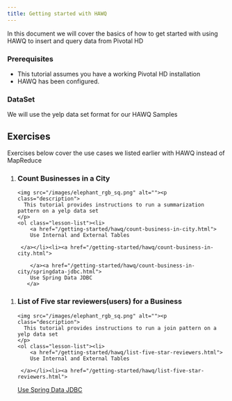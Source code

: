 ```yaml
---
title: Getting started with HAWQ		
---
```


In this document we will cover the basics of how to get started with using HAWQ to insert and query data from Pivotal HD

### Prerequisites

*	This tutorial assumes you have a working Pivotal HD installation
*	HAWQ has been configured.

### DataSet

We will use the yelp data set format for our HAWQ Samples

## Exercises ##
Exercises below cover the use cases we listed earlier with HAWQ instead of MapReduce

<ol class="class-list"><li>
      <h3>Count Businesses in a City</h3>
      <span></span>
   
    <img src="/images/elephant_rgb_sq.png" alt=""><p class="description">
      This tutorial provides instructions to run a summarization pattern on a yelp data set
    </p>
    <ol class="lesson-list"><li>
        <a href="/getting-started/hawq/count-business-in-city.html">
        Use Internal and External Tables
    
     </a></li><li><a href="/getting-started/hawq/count-business-in-city.html">
      
        </a><a href="/getting-started/hawq/count-business-in-city/springdata-jdbc.html">
        Use Spring Data JDBC
       </a>
   </li>

</ol>
</li></ol>
<ol class="class-list"><li>
      <h3>List of Five star reviewers(users) for a Business</h3>
      <span></span>
   
    <img src="/images/elephant_rgb_sq.png" alt=""><p class="description">
      This tutorial provides instructions to run a join pattern on a yelp data set
    </p>
    <ol class="lesson-list"><li>
        <a href="/getting-started/hawq/list-five-star-reviewers.html">
        Use Internal and External Tables
    
     </a></li><li><a href="/getting-started/hawq/list-five-star-reviewers.html">
 </a><a href="/getting-started/hawq/list-five-star-reviewers/springdata-jdbc.html">
        Use Spring Data JDBC
       </a>
   </li>
</ol>
</li></ol>
